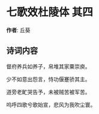 # 七歌效杜陵体  其四

**作者**: 丘葵

## 诗词内容

督府养兵如养子，帛堆其家粟崇庾。

少不如意出怨言，恃功偃蹇骄其主。

道旁老甿哭告予，未被贼苦被军苦。

呜呼四歌兮歌始宣，悲风为我吹尘寰。

